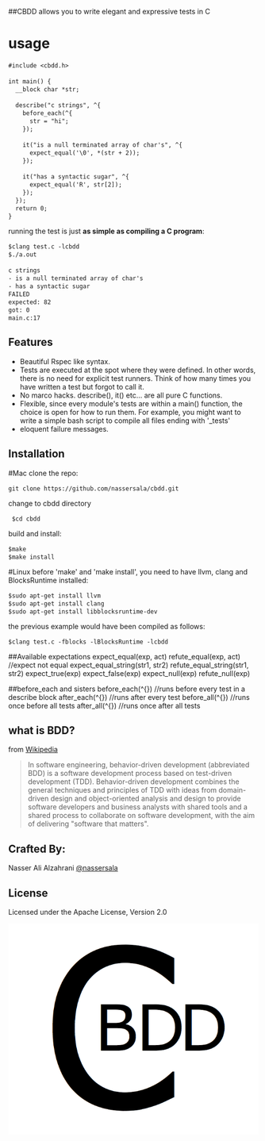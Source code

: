 ##CBDD allows you to write elegant and expressive tests in C

# usage
    #include <cbdd.h>

    int main() {
      __block char *str;
      
      describe("c strings", ^{
        before_each(^{
          str = "hi";
        });

        it("is a null terminated array of char's", ^{
          expect_equal('\0', *(str + 2));
        });

        it("has a syntactic sugar", ^{
          expect_equal('R', str[2]);
        });
      });
      return 0;
    }


running the test is just **as simple as compiling a C program**:
    
    $clang test.c -lcbdd
    $./a.out

    c strings
    - is a null terminated array of char's
    - has a syntactic sugar
    FAILED
    expected: 82
    got: 0
    main.c:17

## Features
* Beautiful Rspec like syntax.
* Tests are executed at the spot where they were defined. In other words, there is no need for explicit test runners. Think of how many times you have written a test but forgot to call it.
* No marco hacks. describe(), it() etc...  are all pure C functions. 
* Flexible, since every module's tests are within a main() function, the choice is open for how to run them. For example, you might want to write a simple bash script to compile all files ending with '_tests'
* eloquent failure messages.


## Installation
#Mac 
clone the repo:
    
    git clone https://github.com/nassersala/cbdd.git
change to cbdd directory
   
     $cd cbdd

build and install:

    $make 
    $make install

#Linux
before 'make' and 'make install', you need to have llvm, clang and BlocksRuntime installed:

    $sudo apt-get install llvm
    $sudo apt-get install clang
    $sudo apt-get install libblocksruntime-dev

the previous example would have been compiled as follows:

    $clang test.c -fblocks -lBlocksRuntime -lcbdd

##Available expectations
    expect_equal(exp, act)
    refute_equal(exp, act) //expect not equal
    expect_equal_string(str1, str2) 
    refute_equal_string(str1, str2)
    expect_true(exp)
    expect_false(exp)
    expect_null(exp)
    refute_null(exp)

##before_each and sisters
    before_each(^{}) //runs before every test in a describe block
    after_each(^{})  //runs after every test
    before_all(^{})  //runs once before all tests 
    after_all(^{})   //runs once after all tests


## what is BDD?
from [Wikipedia](http://en.wikipedia.org/wiki/Behavior-driven_development)

> In software engineering, behavior-driven development (abbreviated BDD) is a software development process based on test-driven development (TDD). Behavior-driven development combines the general techniques and principles of TDD with ideas from domain-driven design and object-oriented analysis and design to provide software developers and business analysts with shared tools and a shared process to collaborate on software development, with the aim of delivering "software that matters".



## Crafted By:
Nasser Ali Alzahrani [@nassersala](http://twitter.com/nassersala)

## License
Licensed under the Apache License, Version 2.0

![cbdd logo](img/cbdd-logo.png "CBDD logo")

